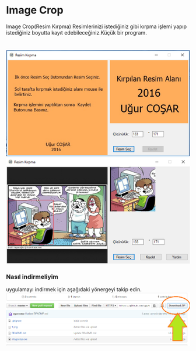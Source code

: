 # Image Crop
Image Crop(Resim Kırpma)
Resimlerinizi istediğiniz gibi kırpma işlemi yapıp istediğiniz boyutta kayıt edebileceğiniz.Küçük bir program.
#

![image](https://raw.githubusercontent.com/ugurcosar/imagecrop/master/1.png)
![image](https://raw.githubusercontent.com/ugurcosar/imagecrop/master/3.png)

### Nasıl indirmeliyim

uygulamayı indirmek için aşağıdaki yönergeyi takip edin.
![image](https://raw.githubusercontent.com/ugurcosar/imagecrop/master/2.png)


